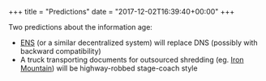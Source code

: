 +++
title = "Predictions"
date = "2017-12-02T16:39:40+00:00"
+++

Two predictions about the information age:
<ul>
<li><a href="https://ens.domains/">ENS</a> (or a similar decentralized system) will replace DNS (possibly with backward compatibility)</li>
<li>A truck transporting documents for outsourced shredding (eg. <a href="http://www.ironmountain.com/secure-destruction/secure-shredding">Iron Mountain</a>) will be highway-robbed stage-coach style</li>
</ul>
			
